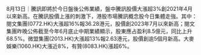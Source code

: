 8月13日｜騰訊即將於今日盤後公佈業績，盤中騰訊股價大漲超3%創2021年4月以來新高。在騰訊股價上漲的刺激下，港股市場騰訊概念股今日集體走強。其中：閱文集團(0772.HK)大漲超16%報36.28港元，股價創2023年7月以來新高；閱文集團昨晚公佈截至今年6月底止中期業績顯示，股東應占盈利8.5億元，同比上升68.5%。微盟集團(2013.HK)大漲超13%報2.63港元，股價創逾5個月新高。大麥娛樂(1060.HK)大漲近8%，有贊(8083.HK)漲超6%。